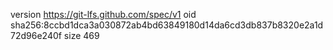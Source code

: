 version https://git-lfs.github.com/spec/v1
oid sha256:8ccbd1dca3a030872ab4bd63849180d14da6cd3db837b8320e2a1d72d96e240f
size 469
